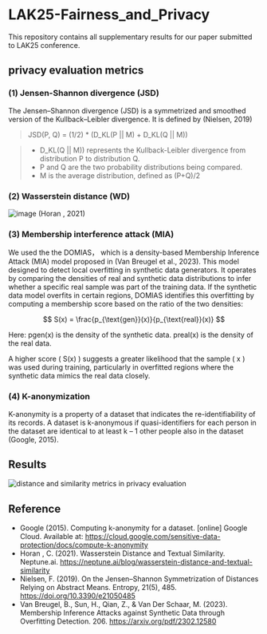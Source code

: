 # LAK25-Fairness_and_Privacy

This repository contains all supplementary results for our paper submitted to LAK25 conference.

## privacy evaluation metrics

### (1)	Jensen-Shannon divergence (JSD)
   The Jensen–Shannon divergence (JSD) is a symmetrized and smoothed version of the Kullback–Leibler divergence. It is defined by (Nielsen, 2019)
 
 > JSD(P, Q) = (1/2) * (D_KL(P || M) + D_KL(Q || M))

 > - D_KL(Q || M)) represents the Kullback-Leibler divergence from distribution P to distribution Q.
 > - P and Q are the two probability distributions being compared.
 > - M is the average distribution, defined as (P+Q)/2

### (2)	Wasserstein distance (WD)

![image](https://github.com/ql909/mathematical_definitions/assets/108169831/7b64ead0-18cc-4d5c-9f23-416344aeba9a) (Horan , 2021)

### (3)	Membership interference attack (MIA)

We used the the DOMIAS， which is a density-based Membership Inference Attack (MIA) model proposed in (Van Breugel et al., 2023). This model designed to detect local overfitting in synthetic data generators. It operates by comparing the densities of real and synthetic data distributions to infer whether a specific real sample was part of the training data. If the synthetic data model overfits in certain regions, DOMIAS identifies this overfitting by computing a membership score based on the ratio of the two densities:


$$
S(x) = \frac{p_{\text{gen}}(x)}{p_{\text{real}}(x)}
$$

Here:
pgen​(x) is the density of the synthetic data.
preal(x) is the density of the real data.

A higher score \( S(x) \) suggests a greater likelihood that the sample \( x \) was used during training, particularly in overfitted regions where the synthetic data mimics the real data closely.


### (4)	K-anonymization

K-anonymity is a property of a dataset that indicates the re-identifiability of its records. A dataset is k-anonymous if quasi-identifiers for each person in the dataset are identical to at least k – 1 other people also in the dataset (Google, 2015).

## Results
![distance and similarity metrics in privacy evaluation](images/my_image.png)


## Reference
- Google (2015). Computing k-anonymity for a dataset. [online] Google Cloud. Available at: https://cloud.google.com/sensitive-data-protection/docs/compute-k-anonymity
- Horan , C. (2021). Wasserstein Distance and Textual Similarity. Neptune.ai. https://neptune.ai/blog/wasserstein-distance-and-textual-similarity
- Nielsen, F. (2019). On the Jensen–Shannon Symmetrization of Distances Relying on Abstract Means. Entropy, 21(5), 485. https://doi.org/10.3390/e21050485
- Van Breugel, B., Sun, H., Qian, Z., & Van Der Schaar, M. (2023). Membership Inference Attacks against Synthetic Data through Overfitting Detection. 206. https://arxiv.org/pdf/2302.12580
